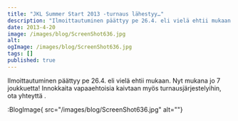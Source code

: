```yaml
---
title: "JKL Summer Start 2013 -turnaus lähestyy…"
description: "Ilmoittautuminen päättyy pe 26.4. eli vielä ehtii mukaan. Nyt mukana jo 7 joukkuetta! Innokkaita vapaaehtoisia kaivtaan myös turnausjärjestelyihin, ota yhteyttä ."
date: 2013-4-20
image: /images/blog/ScreenShot636.jpg
alt:
ogImage: /images/blog/ScreenShot636.jpg
tags: []
published: true
---
```

Ilmoittautuminen päättyy pe 26.4. eli vielä ehtii mukaan. Nyt mukana jo 7 joukkuetta!
Innokkaita vapaaehtoisia kaivtaan myös turnausjärjestelyihin, ota yhteyttä .

:BlogImage{ src="/images/blog/ScreenShot636.jpg" alt=""}
